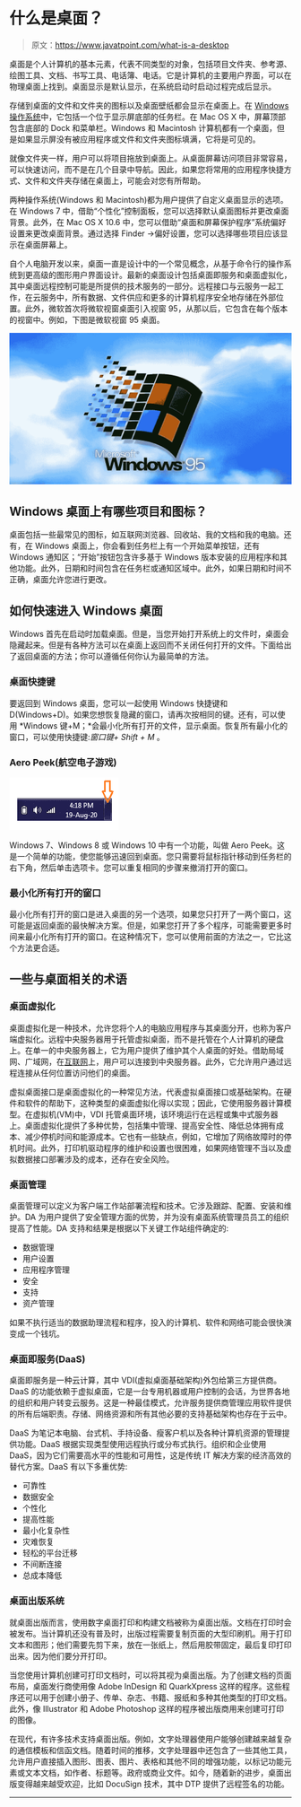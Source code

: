 # 什么是桌面？

> 原文：<https://www.javatpoint.com/what-is-a-desktop>

桌面是个人计算机的基本元素，代表不同类型的对象，包括项目文件夹、参考源、绘图工具、文档、书写工具、电话簿、电话。它是计算机的主要用户界面，可以在物理桌面上找到。桌面显示是默认显示，在系统启动时启动过程完成后显示。

存储到桌面的文件和文件夹的图标以及桌面壁纸都会显示在桌面上。在 [Windows 操作系统](https://www.javatpoint.com/windows)中，它包括一个位于显示屏底部的任务栏。在 Mac OS X 中，屏幕顶部包含底部的 Dock 和菜单栏。Windows 和 Macintosh 计算机都有一个桌面，但是如果显示屏没有被应用程序或文件和文件夹图标填满，它将是可见的。

就像文件夹一样，用户可以将项目拖放到桌面上。从桌面屏幕访问项目非常容易，可以快速访问，而不是在几个目录中导航。因此，如果您将常用的应用程序快捷方式、文件和文件夹存储在桌面上，可能会对您有所帮助。

两种操作系统(Windows 和 Macintosh)都为用户提供了自定义桌面显示的选项。在 Windows 7 中，借助“个性化”控制面板，您可以选择默认桌面图标并更改桌面背景。此外，在 Mac OS X 10.6 中，您可以借助“桌面和屏幕保护程序”系统偏好设置来更改桌面背景。通过选择 Finder →偏好设置，您可以选择哪些项目应该显示在桌面屏幕上。

自个人电脑开发以来，桌面一直是设计中的一个常见概念，从基于命令行的操作系统到更高级的图形用户界面设计。最新的桌面设计包括桌面即服务和桌面虚拟化，其中桌面远程控制可能是所提供的技术服务的一部分。远程接口与云服务一起工作，在云服务中，所有数据、文件供应和更多的计算机程序安全地存储在外部位置。此外，微软首次将微软视窗桌面引入视窗 95，从那以后，它包含在每个版本的视窗中。例如，下图是微软视窗 95 桌面。

![What is a Desktop?](img/beef0a6f7b63ec6764fe753a0244cda2.png)

## Windows 桌面上有哪些项目和图标？

桌面包括一些最常见的图标，如互联网浏览器、回收站、我的文档和我的电脑。还有，在 Windows 桌面上，你会看到任务栏上有一个开始菜单按钮，还有 Windows 通知区；“开始”按钮包含许多基于 Windows 版本安装的应用程序和其他功能。此外，日期和时间包含在任务栏或通知区域中。此外，如果日期和时间不正确，桌面允许您进行更改。

## 如何快速进入 Windows 桌面

Windows 首先在启动时加载桌面。但是，当您开始打开系统上的文件时，桌面会隐藏起来。但是有各种方法可以在桌面上返回而不关闭任何打开的文件。下面给出了返回桌面的方法；你可以遵循任何你认为最简单的方法。

### 桌面快捷键

要返回到 Windows 桌面，您可以一起使用 Windows 快捷键和 D(Windows+D)。如果您想恢复隐藏的窗口，请再次按相同的键。还有，可以使用 *Windows 键+M；*会最小化所有打开的文件，显示桌面。恢复所有最小化的窗口，可以使用快捷键:*窗口键+ Shift + M* 。

### Aero Peek(航空电子游戏)

![What is a Desktop?](img/63ca7c184edd3366478367e0acc7341d.png)

Windows 7、Windows 8 或 Windows 10 中有一个功能，叫做 Aero Peek。这是一个简单的功能，使您能够迅速回到桌面。您只需要将鼠标指针移动到任务栏的右下角，然后单击选项卡。您可以重复相同的步骤来撤消打开的窗口。

### 最小化所有打开的窗口

最小化所有打开的窗口是进入桌面的另一个选项，如果您只打开了一两个窗口，这可能是返回桌面的最快解决方案。但是，如果您打开了多个程序，可能需要更多时间来最小化所有打开的窗口。在这种情况下，您可以使用前面的方法之一，它比这个方法更合适。

## 一些与桌面相关的术语

### 桌面虚拟化

桌面虚拟化是一种技术，允许您将个人的电脑应用程序与其桌面分开，也称为客户端虚拟化。远程中央服务器用于托管虚拟桌面，而不是托管在个人计算机的硬盘上。在单一的中央服务器上，它为用户提供了维护其个人桌面的好处。借助局域网、广域网，在[互联网](https://www.javatpoint.com/internet)上，用户可以连接到中央服务器。此外，它允许用户通过远程连接从任何位置访问他们的桌面。

虚拟桌面接口是桌面虚拟化的一种常见方法，代表虚拟桌面接口或基础架构。在硬件和软件的帮助下，这种类型的桌面虚拟化得以实现；因此，它使用服务器计算模型。在虚拟机(VM)中，VDI 托管桌面环境，该环境运行在远程或集中式服务器上。桌面虚拟化提供了多种优势，包括集中管理、提高安全性、降低总体拥有成本、减少停机时间和能源成本。它也有一些缺点，例如，它增加了网络故障时的停机时间。此外，打印机驱动程序的维护和设置也很困难，如果网络管理不当以及虚拟数据接口部署涉及的成本，还存在安全风险。

### 桌面管理

桌面管理可以定义为客户端工作站部署流程和技术。它涉及跟踪、配置、安装和维护。DA 为用户提供了安全管理方面的优势，并为没有桌面系统管理员员工的组织提高了性能。DA 支持和结果是根据以下关键工作站组件确定的:

*   数据管理
*   用户设置
*   应用程序管理
*   安全
*   支持
*   资产管理

如果不执行适当的数据助理流程和程序，投入的计算机、软件和网络可能会很快演变成一个钱坑。

### 桌面即服务(DaaS)

桌面即服务是一种云计算，其中 VDI(虚拟桌面基础架构)外包给第三方提供商。DaaS 的功能依赖于虚拟桌面，它是一台专用机器或用户控制的会话，为世界各地的组织和用户转变云服务。这是一种最佳模式，允许服务提供商管理应用软件提供的所有后端职责。存储、网络资源和所有其他必要的支持基础架构也存在于云中。

DaaS 为笔记本电脑、台式机、手持设备、瘦客户机以及各种计算机资源的管理提供功能。DaaS 根据实现类型使用远程执行或分布式执行。组织和企业使用 DaaS，因为它们需要高水平的性能和可用性，这是传统 IT 解决方案的经济高效的替代方案。DaaS 有以下多重优势:

*   可靠性
*   数据安全
*   个性化
*   提高性能
*   最小化复杂性
*   灾难恢复
*   轻松的平台迁移
*   不间断连接
*   总成本降低

### 桌面出版系统

就桌面出版而言，使用数字桌面打印和构建文档被称为桌面出版。文档在打印时会被发布。当计算机还没有普及时，出版过程需要复制页面的大型印刷机。用于打印文本和图形；他们需要先剪下来，放在一张纸上，然后用胶带固定，最后复印打印出来。因为他们要分开打印。

当您使用计算机创建可打印文档时，可以将其视为桌面出版。为了创建文档的页面布局，桌面发行商使用像 Adobe InDesign 和 QuarkXpress 这样的程序。这些程序还可以用于创建小册子、传单、杂志、书籍、报纸和多种其他类型的打印文档。此外，像 Illustrator 和 Adobe Photoshop 这样的程序被出版商用来创建可打印的图像。

在现代，有许多技术支持桌面出版。例如，文字处理器使用户能够创建越来越复杂的通信模板和信函文档。随着时间的推移，文字处理器中还包含了一些其他工具，允许用户直接插入图形、图表、图片、表格和其他不同的增强功能，以标记功能元素或文本文档，如作者、标题等。政府或商业文件。如今，随着新的进步，桌面出版变得越来越受欢迎，比如 DocuSign 技术，其中 DTP 提供了远程签名的功能。

* * *